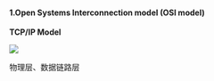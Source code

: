 #### 1.**Open Systems Interconnection model** (**OSI model**) 

**TCP/IP Model**

![](..\..\bbNote\image\The-logical-mapping-between-OSI-basic-reference-model-and-the-TCP-IP-stack.png)

物理层、数据链路层
